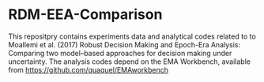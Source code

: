 # RDM-EEA-Comparison
This repositpry contains experiments data and analytical codes related to to Moallemi et al. (2017) Robust Decision Making and Epoch-Era Analysis: Comparing two model–based approaches for decision making under uncertainty.
The analysis codes depend on the EMA Workbench, available from https://github.com/quaquel/EMAworkbench
